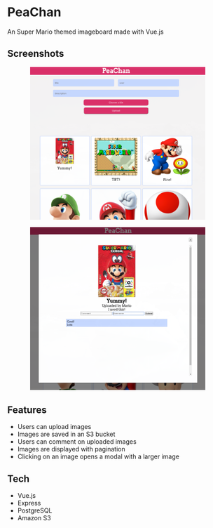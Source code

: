 # PeaChan
An Super Mario themed imageboard made with Vue.js

## Screenshots

<p align="center">
<img src="./public/github_images/landing.png" width="400">
</p>

<p align="center">
<img src="./public/github_images/modal.png" width="400">
</p>

## Features
* Users can upload images
* Images are saved in an S3 bucket
* Users can comment on uploaded images
* Images are displayed with pagination
* Clicking on an image opens a modal with a larger image

## Tech
* Vue.js
* Express
* PostgreSQL
* Amazon S3
